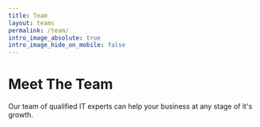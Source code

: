 ```yaml
---
title: Team
layout: teams
permalink: /team/
intro_image_absolute: true
intro_image_hide_on_mobile: false
---
```


# Meet The Team

Our team of qualified IT experts can help your business at any stage of it's growth.
